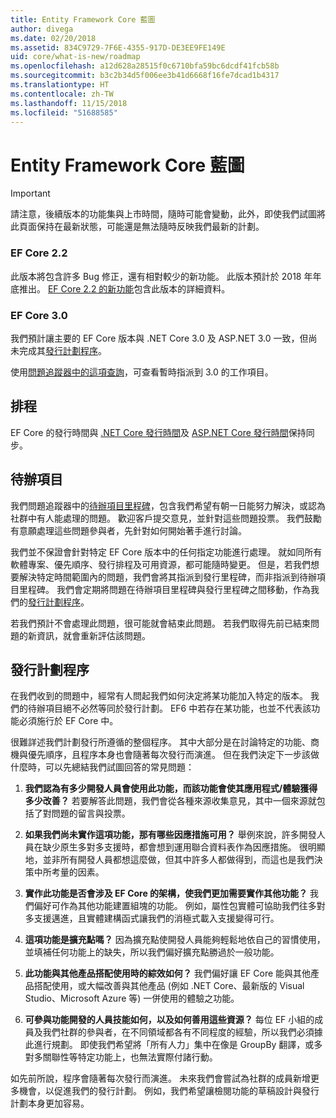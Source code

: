 ```yaml
---
title: Entity Framework Core 藍圖
author: divega
ms.date: 02/20/2018
ms.assetid: 834C9729-7F6E-4355-917D-DE3EE9FE149E
uid: core/what-is-new/roadmap
ms.openlocfilehash: a12d628a28515f0c6710bfa59bc6dcdf41fcb58b
ms.sourcegitcommit: b3c2b34d5f006ee3b41d6668f16fe7dcad1b4317
ms.translationtype: HT
ms.contentlocale: zh-TW
ms.lasthandoff: 11/15/2018
ms.locfileid: "51688585"
---
```

# <a name="entity-framework-core-roadmap"></a>Entity Framework Core 藍圖

> [!IMPORTANT]
> 請注意，後續版本的功能集與上市時間，隨時可能會變動，此外，即使我們試圖將此頁面保持在最新狀態，可能還是無法隨時反映我們最新的計劃。

### <a name="ef-core-22"></a>EF Core 2.2

此版本將包含許多 Bug 修正，還有相對較少的新功能。 此版本預計於 2018 年年底推出。 [EF Core 2.2 的新功能](xref:core/what-is-new/ef-core-2.2)包含此版本的詳細資料。 

### <a name="ef-core-30"></a>EF Core 3.0

我們預計讓主要的 EF Core 版本與 .NET Core 3.0 及 ASP.NET 3.0 一致，但尚未完成其[發行計劃程序](#release-planning-process)。

使用[問題追蹤器中的這項查詢](https://github.com/aspnet/EntityFrameworkCore/issues?q=is%3Aopen+is%3Aissue+milestone%3A3.0.0+sort%3Areactions-%2B1-desc)，可查看暫時指派到 3.0 的工作項目。

## <a name="schedule"></a>排程

EF Core 的發行時間與 [.NET Core 發行時間](https://github.com/dotnet/core/blob/master/roadmap.md)及 [ASP.NET Core 發行時間](https://github.com/aspnet/Home/wiki/Roadmap)保持同步。

## <a name="backlog"></a>待辦項目

我們問題追蹤器中的[待辦項目里程碑](https://github.com/aspnet/EntityFrameworkCore/issues?q=is%3Aopen+is%3Aissue+milestone%3ABacklog+sort%3Areactions-%2B1-desc)，包含我們希望有朝一日能努力解決，或認為社群中有人能處理的問題。
歡迎客戶提交意見，並針對這些問題投票。
我們鼓勵有意願處理這些問題參與者，先針對如何開始著手進行討論。

我們並不保證會針對特定 EF Core 版本中的任何指定功能進行處理。
就如同所有軟體專案、優先順序、發行排程及可用資源，都可能隨時變更。
但是，若我們想要解決特定時間範圍內的問題，我們會將其指派到發行里程碑，而非指派到待辦項目里程碑。
我們會定期將問題在待辦項目里程碑與發行里程碑之間移動，作為我們的[發行計劃程序](#release-planning-process)。

若我們預計不會處理此問題，很可能就會結束此問題。
若我們取得先前已結束問題的新資訊，就會重新評估該問題。

## <a name="release-planning-process"></a>發行計劃程序

在我們收到的問題中，經常有人問起我們如何決定將某功能加入特定的版本。
我們的待辦項目絕不必然等同於發行計劃。
EF6 中若存在某功能，也並不代表該功能必須施行於 EF Core 中。

很難詳述我們計劃發行所遵循的整個程序。
其中大部分是在討論特定的功能、商機與優先順序，且程序本身也會隨著每次發行而演進。
但在我們決定下一步該做什麼時，可以先總結我們試圖回答的常見問題：

1. **我們認為有多少開發人員會使用此功能，而該功能會使其應用程式/體驗獲得多少改善？** 若要解答此問題，我們會從各種來源收集意見，其中一個來源就包括了對問題的留言與投票。

2. **如果我們尚未實作這項功能，那有哪些因應措施可用？** 舉例來說，許多開發人員在缺少原生多對多支援時，都會想到運用聯合資料表作為因應措施。 很明顯地，並非所有開發人員都想這麼做，但其中許多人都做得到，而這也是我們決策中所考量的因素。

3. **實作此功能是否會涉及 EF Core 的架構，使我們更加需要實作其他功能？** 我們偏好可作為其他功能建置組塊的功能。 例如，屬性包實體可協助我們往多對多支援邁進，且實體建構函式讓我們的消極式載入支援變得可行。 

4. **這項功能是擴充點嗎？** 因為擴充點使開發人員能夠輕鬆地依自己的習慣使用，並填補任何功能上的缺失，所以我們偏好擴充點勝過於一般功能。 

5. **此功能與其他產品搭配使用時的綜效如何？** 我們偏好讓 EF Core 能與其他產品搭配使用，或大幅改善與其他產品 (例如 .NET Core、最新版的 Visual Studio、Microsoft Azure 等) 一併使用的體驗之功能。

6. **可參與功能開發的人員技能如何，以及如何善用這些資源？** 每位 EF 小組的成員及我們社群的參與者，在不同領域都各有不同程度的經驗，所以我們必須據此進行規劃。 即使我們希望將「所有人力」集中在像是 GroupBy 翻譯，或多對多關聯性等特定功能上，也無法實際付諸行動。

如先前所說，程序會隨著每次發行而演進。
未來我們會嘗試為社群的成員新增更多機會，以促進我們的發行計劃。
例如，我們希望讓檢閱功能的草稿設計與發行計劃本身更加容易。
